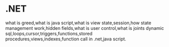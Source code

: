 # .NET
what is greed,what is java script,what is view state,session,how state management work,hidden fields,what is user control,what is joints dynamic sql,loops,cursor,triggers,functions,stored procedures,views,indexes,function call in .net,java script.
